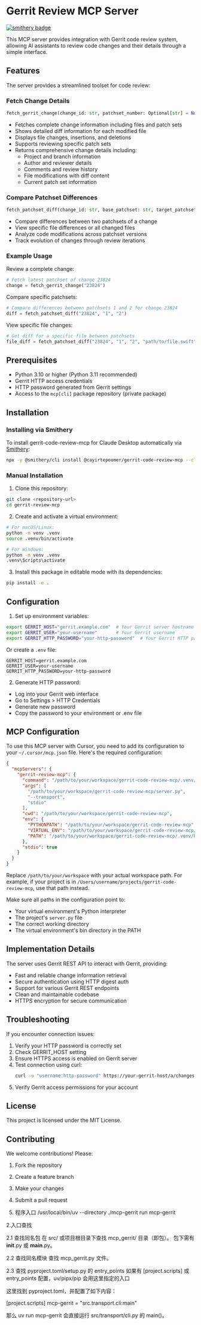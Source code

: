 # Gerrit Review MCP Server

[![smithery badge](https://smithery.ai/badge/@cayirtepeomer/gerrit-code-review-mcp)](https://smithery.ai/server/@cayirtepeomer/gerrit-code-review-mcp)

This MCP server provides integration with Gerrit code review system, allowing AI assistants to review code changes and their details through a simple interface.

## Features

The server provides a streamlined toolset for code review:

### Fetch Change Details
```python
fetch_gerrit_change(change_id: str, patchset_number: Optional[str] = None)
```
- Fetches complete change information including files and patch sets
- Shows detailed diff information for each modified file
- Displays file changes, insertions, and deletions
- Supports reviewing specific patch sets
- Returns comprehensive change details including:
  - Project and branch information
  - Author and reviewer details
  - Comments and review history
  - File modifications with diff content
  - Current patch set information

### Compare Patchset Differences
```python
fetch_patchset_diff(change_id: str, base_patchset: str, target_patchset: str, file_path: Optional[str] = None)
```
- Compare differences between two patchsets of a change
- View specific file differences or all changed files
- Analyze code modifications across patchset versions
- Track evolution of changes through review iterations

### Example Usage

Review a complete change:
```python
# Fetch latest patchset of change 23824
change = fetch_gerrit_change("23824")
```

Compare specific patchsets:
```python
# Compare differences between patchsets 1 and 2 for change 23824
diff = fetch_patchset_diff("23824", "1", "2")
```

View specific file changes:
```python
# Get diff for a specific file between patchsets
file_diff = fetch_patchset_diff("23824", "1", "2", "path/to/file.swift")
```

## Prerequisites

- Python 3.10 or higher (Python 3.11 recommended)
- Gerrit HTTP access credentials
- HTTP password generated from Gerrit settings
- Access to the `mcp[cli]` package repository (private package)

## Installation

### Installing via Smithery

To install gerrit-code-review-mcp for Claude Desktop automatically via [Smithery](https://smithery.ai/server/@cayirtepeomer/gerrit-code-review-mcp):

```bash
npx -y @smithery/cli install @cayirtepeomer/gerrit-code-review-mcp --client claude
```

### Manual Installation
1. Clone this repository:
```bash
git clone <repository-url>
cd gerrit-review-mcp
```

2. Create and activate a virtual environment:
```bash
# For macOS/Linux:
python -m venv .venv
source .venv/bin/activate

# For Windows:
python -m venv .venv
.venv\Scripts\activate
```

3. Install this package in editable mode with its dependencies:
```bash
pip install -e .
```

## Configuration

1. Set up environment variables:
```bash
export GERRIT_HOST="gerrit.example.com"  # Your Gerrit server hostname
export GERRIT_USER="your-username"       # Your Gerrit username
export GERRIT_HTTP_PASSWORD="your-http-password"  # Your Gerrit HTTP password
```

Or create a `.env` file:
```
GERRIT_HOST=gerrit.example.com
GERRIT_USER=your-username
GERRIT_HTTP_PASSWORD=your-http-password
```

2. Generate HTTP password:
- Log into your Gerrit web interface
- Go to Settings > HTTP Credentials
- Generate new password
- Copy the password to your environment or .env file

## MCP Configuration

To use this MCP server with Cursor, you need to add its configuration to your `~/.cursor/mcp.json` file. Here's the required configuration:

```json
{
  "mcpServers": {
    "gerrit-review-mcp": {
      "command": "/path/to/your/workspace/gerrit-code-review-mcp/.venv/bin/python",
      "args": [
        "/path/to/your/workspace/gerrit-code-review-mcp/server.py",
        "--transport",
        "stdio"
      ],
      "cwd": "/path/to/your/workspace/gerrit-code-review-mcp",
      "env": {
        "PYTHONPATH": "/path/to/your/workspace/gerrit-code-review-mcp",
        "VIRTUAL_ENV": "/path/to/your/workspace/gerrit-code-review-mcp/.venv",
        "PATH": "/path/to/your/workspace/gerrit-code-review-mcp/.venv/bin:/usr/local/bin:/usr/bin:/bin"
      },
      "stdio": true
    }
  }
}
```

Replace `/path/to/your/workspace` with your actual workspace path. For example, if your project is in `/Users/username/projects/gerrit-code-review-mcp`, use that path instead.

Make sure all paths in the configuration point to:
- Your virtual environment's Python interpreter
- The project's `server.py` file
- The correct working directory
- The virtual environment's bin directory in the PATH

## Implementation Details

The server uses Gerrit REST API to interact with Gerrit, providing:
- Fast and reliable change information retrieval
- Secure authentication using HTTP digest auth
- Support for various Gerrit REST endpoints
- Clean and maintainable codebase
- HTTPS encryption for secure communication

## Troubleshooting

If you encounter connection issues:
1. Verify your HTTP password is correctly set
2. Check GERRIT_HOST setting
3. Ensure HTTPS access is enabled on Gerrit server
4. Test connection using curl:
   ```bash
   curl -u "username:http-password" https://your-gerrit-host/a/changes/
   ```
5. Verify Gerrit access permissions for your account

## License

This project is licensed under the MIT License.

## Contributing

We welcome contributions! Please:

1. Fork the repository
2. Create a feature branch
3. Make your changes
4. Submit a pull request



1. 程序入口
/usr/local/bin/uv --directory ./mcp-gerrit run mcp-gerrit

2.入口查找

2.1 查找同名包
在 src/ 或项目根目录下查找 mcp_gerrit/ 目录（即包）。
包下需有 __init__.py 或 __main__.py。

2.2 查找同名模块
查找 mcp_gerrit.py 文件。

2.3 查找 pyproject.toml/setup.py 的 entry_points
如果有 [project.scripts] 或 entry_points 配置，uv/pipx/pip 会用这里指定的入口

这里找到 pyproject.toml，并配置了如下内容：

 [project.scripts]
  mcp-gerrit = "src.transport.cli:main"

那么 uv run mcp-gerrit 会直接运行 src/transport/cli.py 的 main()。








